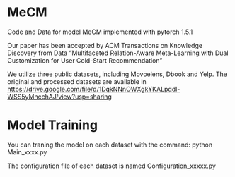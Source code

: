 # MeCM
Code and Data for model MeCM implemented with pytorch 1.5.1

Our paper has been accepted by ACM Transactions on Knowledge Discovery from Data
“Multifaceted Relation-Aware Meta-Learning with Dual Customization for User Cold-Start Recommendation”

We utilize three public datasets, including Movoelens, Dbook and Yelp.
The original and processed datasets are available in https://drive.google.com/file/d/1DqkNNnOWXgkYKALpqdl-WSS5yMncchAJ/view?usp=sharing

# Model Training
You can traning the model on each dataset with the command:
python Main_xxxx.py

The configuration file of each dataset is named Configuration_xxxxx.py
